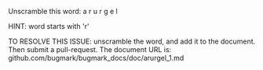 Unscramble this word: a r u r g e l

HINT: word starts with 'r'

TO RESOLVE THIS ISSUE: unscramble the word, and add it to the document. Then submit a pull-request.  The document URL is:  github.com/bugmark/bugmark_docs/doc/arurgel_1.md
